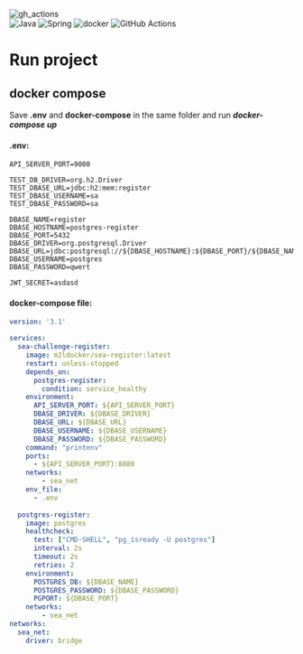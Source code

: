 ![gh_actions](https://github.com/mrl00/sea-challenge-register/actions/workflows/docker-build-push.yaml.yaml/badge.svg) \
![Java](https://img.shields.io/badge/java-%23ED8B00.svg?style=for-the-badge&logo=openjdk&logoColor=white)
![Spring](https://img.shields.io/badge/spring-%236DB33F.svg?style=for-the-badge&logo=spring&logoColor=white)
![docker](https://img.shields.io/badge/docker-%230db7ed.svg?style=for-the-badge&logo=docker&logoColor=white)
![GitHub Actions](https://img.shields.io/badge/github%20actions-%232671E5.svg?style=for-the-badge&logo=githubactions&logoColor=white)

# Run project
## docker compose
Save **.env** and **docker-compose** in the same folder and run **_docker-compose up_**

#### .env:
```dotenv
API_SERVER_PORT=9000

TEST_DB_DRIVER=org.h2.Driver
TEST_DBASE_URL=jdbc:h2:mem:register
TEST_DBASE_USERNAME=sa
TEST_DBASE_PASSWORD=sa

DBASE_NAME=register
DBASE_HOSTNAME=postgres-register
DBASE_PORT=5432
DBASE_DRIVER=org.postgresql.Driver
DBASE_URL=jdbc:postgresql://${DBASE_HOSTNAME}:${DBASE_PORT}/${DBASE_NAME}
DBASE_USERNAME=postgres
DBASE_PASSWORD=qwert

JWT_SECRET=asdasd
```

#### docker-compose file:
```yaml
version: '3.1'

services:
  sea-challenge-register:
    image: m2ldocker/sea-register:latest
    restart: unless-stopped
    depends_on:
      postgres-register:
        condition: service_healthy
    environment:
      API_SERVER_PORT: ${API_SERVER_PORT}
      DBASE_DRIVER: ${DBASE_DRIVER}
      DBASE_URL: ${DBASE_URL}
      DBASE_USERNAME: ${DBASE_USERNAME}
      DBASE_PASSWORD: ${DBASE_PASSWORD}
    command: "printenv"
    ports:
      - ${API_SERVER_PORT}:8080
    networks:
        - sea_net
    env_file:
      - .env
  
  postgres-register:
    image: postgres
    healthcheck:
      test: ["CMD-SHELL", "pg_isready -U postgres"]
      interval: 2s
      timeout: 2s
      retries: 2
    environment:
      POSTGRES_DB: ${DBASE_NAME}
      POSTGRES_PASSWORD: ${DBASE_PASSWORD}
      PGPORT: ${DBASE_PORT}
    networks:
        - sea_net
networks:
  sea_net:
    driver: bridge
```
